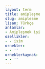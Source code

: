 ```yaml
---
layout: term
title: amipleşme
slug: amiplesme
lisan: Türkçe
anlamlar:
- Amipleşmek işi
ozellikler:
- - isim
ornekler:
- - ''
orneklerkaynak:
- - ''
---
```

